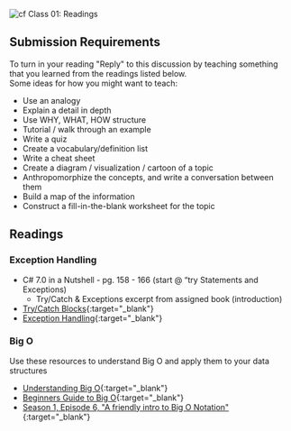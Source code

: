 ![cf](http://i.imgur.com/7v5ASc8.png) Class 01: Readings

## Submission Requirements

To turn in your reading "Reply" to this discussion by teaching something that you learned from the 
readings listed below.
<br />
Some ideas for how you might want to teach:
- Use an analogy
- Explain a detail in depth
- Use WHY, WHAT, HOW structure
- Tutorial / walk through an example
- Write a quiz
- Create a vocabulary/definition list
- Write a cheat sheet
- Create a diagram / visualization / cartoon of a topic
- Anthropomorphize the concepts, and write a conversation between them
- Build a map of the information
- Construct a fill-in-the-blank worksheet for the topic


## Readings

### Exception Handling
- C# 7.0 in a Nutshell - pg. 158 - 166 (start @ “try Statements and Exceptions)
	- Try/Catch & Exceptions excerpt from assigned book (introduction)
- [Try/Catch Blocks](https://docs.microsoft.com/en-us/dotnet/standard/exceptions/how-to-use-the-try-catch-block-to-catch-exceptions){:target="_blank"} 
- [Exception Handling](https://docs.microsoft.com/en-us/dotnet/csharp/language-reference/keywords/exception-handling-statements){:target="_blank"} 


### Big O
Use these resources to understand Big O and apply them to your data structures
- [Understanding Big O](http://computationaltales.blogspot.com/2011/04/understanding-big-o-notation-and.html){:target="_blank"} 
- [Beginners Guide to Big O](https://rob-bell.net/2009/06/a-beginners-guide-to-big-o-notation/){:target="_blank"} 
- [Season 1, Episode 6, "A friendly intro to Big O Notation" ](https://www.codenewbie.org/basecs){:target="_blank"} 
